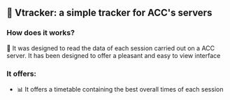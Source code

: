 <h2>&#128308 Vtracker: a simple tracker for ACC's servers</h2>
<h3>How does it works?</h3>
<p>&#128302 It was designed to read the data of each session carried out on a ACC server. It has been designed to offer a pleasant and easy to view interface</p>
<h3>It offers:</h3>
<ul>
  <li>&#128202 It offers a timetable containing the best overall times of each session</li>
</ul>



